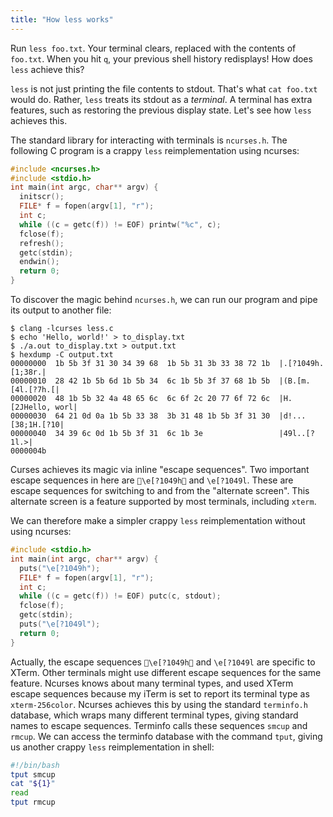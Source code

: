 ```yaml
---
title: "How less works"
---
```


Run `less foo.txt`.
Your terminal clears,
replaced with the contents of `foo.txt`.
When you hit `q`,
your previous shell history redisplays!
How does `less` achieve this?

`less` is not just printing the file contents to stdout.
That's what `cat foo.txt` would do.
Rather, `less` treats its stdout as a _terminal_.
A terminal has extra features,
such as restoring the previous display state.
Let's see how `less` achieves this.

The standard library for interacting with terminals is `ncurses.h`.
The following C program is a crappy `less` reimplementation using ncurses:

```c
#include <ncurses.h>
#include <stdio.h>
int main(int argc, char** argv) {
  initscr();
  FILE* f = fopen(argv[1], "r");
  int c;
  while ((c = getc(f)) != EOF) printw("%c", c);
  fclose(f);
  refresh();
  getc(stdin);
  endwin();
  return 0;
}
```

To discover the magic behind `ncurses.h`,
we can run our program and pipe its output to another file:

```
$ clang -lcurses less.c
$ echo 'Hello, world!' > to_display.txt
$ ./a.out to_display.txt > output.txt
$ hexdump -C output.txt
00000000  1b 5b 3f 31 30 34 39 68  1b 5b 31 3b 33 38 72 1b  |.[?1049h.[1;38r.|
00000010  28 42 1b 5b 6d 1b 5b 34  6c 1b 5b 3f 37 68 1b 5b  |(B.[m.[4l.[?7h.[|
00000020  48 1b 5b 32 4a 48 65 6c  6c 6f 2c 20 77 6f 72 6c  |H.[2JHello, worl|
00000030  64 21 0d 0a 1b 5b 33 38  3b 31 48 1b 5b 3f 31 30  |d!...[38;1H.[?10|
00000040  34 39 6c 0d 1b 5b 3f 31  6c 1b 3e                 |49l..[?1l.>|
0000004b
```

Curses achieves its magic via inline "escape sequences".
Two important escape sequences in here are `\e[?1049h` and `\e[?1049l`.
These are escape sequences for switching to and from the "alternate screen".
This alternate screen is a feature supported by most terminals, including `xterm`.

We can therefore make a simpler crappy `less` reimplementation without using ncurses:

```c
#include <stdio.h>
int main(int argc, char** argv) {
  puts("\e[?1049h");
  FILE* f = fopen(argv[1], "r");
  int c;
  while ((c = getc(f)) != EOF) putc(c, stdout);
  fclose(f);
  getc(stdin);
  puts("\e[?1049l");
  return 0;
}
```

Actually, the escape sequences `\e[?1049h` and `\e[?1049l` are specific to XTerm.
Other terminals might use different escape sequences for the same feature.
Ncurses knows about many terminal types,
and used XTerm escape sequences because
my iTerm is set to report its terminal type as `xterm-256color`.
Ncurses achieves this by using the standard `terminfo.h` database,
which wraps many different terminal types, giving standard names to escape sequences.
Terminfo calls these sequences `smcup` and `rmcup`.
We can access the terminfo database with the command `tput`,
giving us another crappy `less` reimplementation in shell:

```bash
#!/bin/bash
tput smcup
cat "${1}"
read
tput rmcup
```
